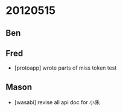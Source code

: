 # 20120515

## Ben



## Fred
- [protoapp] wrote parts of miss token test



## Mason
- [wasabi] revise all api doc for 小朱